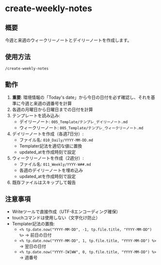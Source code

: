 # create-weekly-notes

## 概要
今週と来週のウィークリーノートとデイリーノートを作成します。

## 使用方法
```
/create-weekly-notes
```

## 動作
1. **重要**: 環境情報の「Today's date」から今日の日付を必ず確認し、それを基準に今週と来週の週番号を計算
2. 各週の月曜日から日曜日までの日付を計算
3. テンプレートを読み込み:
   - デイリーノート: `005_Template/テンプレ_デイリーノート.md`
   - ウィークリーノート: `005_Template/テンプレ_ウィークリーノート.md`
4. デイリーノートを作成（各週7日分）:
   - ファイル名: `010_Daily/YYYY-MM-DD.md`
   - Templater記法を適切な値に置換
   - updated_atを作成時刻で設定
5. ウィークリーノートを作成（2週分）:
   - ファイル名: `011_Weekly/YYYY-W##.md`
   - 各週のデイリーノートを埋め込み
   - updated_atを作成時刻で設定
6. 既存ファイルはスキップして報告

## 注意事項
- Writeツールで直接作成（UTF-8エンコーディング確保）
- touchコマンドは使用しない（文字化け防止）
- Templater記法の置換:
  - `<% tp.date.now("YYYY-MM-DD", -1, tp.file.title, "YYYY-MM-DD") %>` → 前日の日付
  - `<% tp.date.now("YYYY-MM-DD", 1, tp.file.title, "YYYY-MM-DD") %>` → 翌日の日付
  - `<% tp.date.now("YYYY-[W]WW", 0, tp.file.title, "YYYY-MM-DD") %>` → 週番号